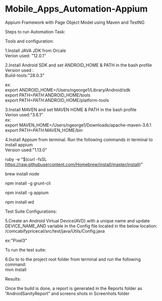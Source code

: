 # Mobile_Apps_Automation-Appium
Appium Framework with Page Object Model using Maven and TestNG


Steps to run Automation Task:

Tools and configuration:

1.Install JAVA JDK from Orcale<br/>
Verion used: "12.0.1"<br/>

2.Install Android SDK and set ANDROID_HOME & PATH in the bash profile<br/>
Version used :<br/>
Build-tools:"28.0.3"<br/>

ex:<br/>
export ANDROID_HOME=/Users/ngeorge1/Library/Android/sdk<br/>
export PATH=$PATH:$ANDROID_HOME/tools<br/>
export PATH=$PATH:$ANDROID_HOME/platform-tools<br/>

3.Install MAVEN and set MAVEN HOME & PATH in the bash profile<br/>
Verion used:"3.6.1"<br/>
ex:<br/>
export MAVEN_HOME=/Users/ngeorge1/Downloads/apache-maven-3.6.1<br/>
export PATH=$PATH:$MAVEN_HOME/bin

4.Install Appium from terminal. Run the following commands in terminal to install appium<br/>
Version used:"1.13.0"<br/>

ruby -e "$(curl -fsSL https://raw.githubusercontent.com/Homebrew/install/master/install)"

brew install node

npm install -g grunt-cli

npm install -g appium

npm install wd

Test Suite Configurations:

5.Create an Android Virtual Device(AVD) with a unique name and update DEVICE_NAME_AND variable in the Config file located in the below location:
/comcabifypricecal/src/test/java/Utils/Config.java

ex:"Pixel3"

To run the test suite:

6.Go to to the project root folder from terminal and run the following command:<br/>
mvn install

Results:

Once the build is done, a report is generated in the Reports folder as “AndroidSanityReport” and screens shots in Screenhots folder

